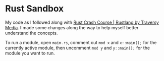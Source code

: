 # Rust Sandbox

My code as I followed along with [Rust Crash Course | Rustlang by Traversy
Media](https://youtu.be/zF34dRivLOw). I made some changes along the way to help
myself better understand the concepts.

To run a module, open `main.rs`, comment out `mod x` and `x::main();` for the
currently active module, then uncomment `mod y` and `y::main();` for the module
you want to run.
